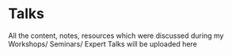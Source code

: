 # Talks
All the content, notes, resources which were discussed during my Workshops/ Seminars/ Expert Talks will be uploaded here
